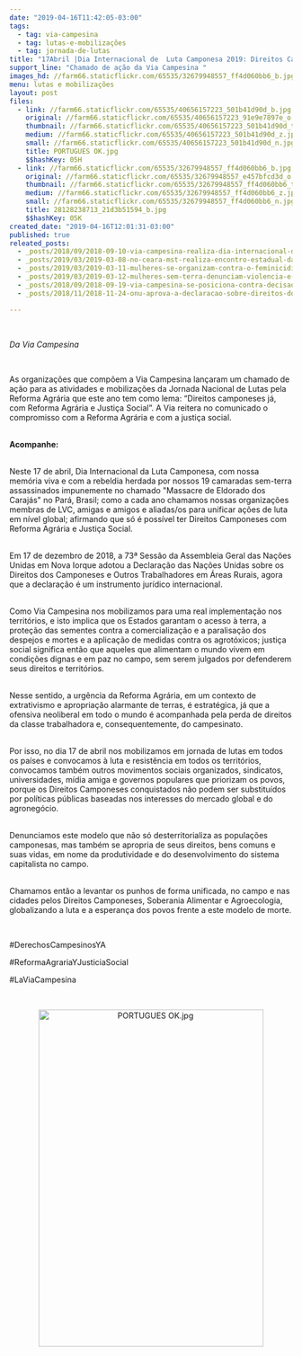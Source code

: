 ```yaml
---
date: "2019-04-16T11:42:05-03:00"
tags:
  - tag: via-campesina
  - tag: lutas-e-mobilizações
  - tag: jornada-de-lutas
title: "17Abril |Dia Internacional de  Luta Camponesa 2019: Direitos Camponeses Já! Com Reforma Agraria e Justiça Social"
support_line: "Chamado de ação da Via Campesina "
images_hd: //farm66.staticflickr.com/65535/32679948557_ff4d060bb6_b.jpg
menu: lutas e mobilizações
layout: post
files:
  - link: //farm66.staticflickr.com/65535/40656157223_501b41d90d_b.jpg
    original: //farm66.staticflickr.com/65535/40656157223_91e9e7897e_o.jpg
    thumbnail: //farm66.staticflickr.com/65535/40656157223_501b41d90d_t.jpg
    medium: //farm66.staticflickr.com/65535/40656157223_501b41d90d_z.jpg
    small: //farm66.staticflickr.com/65535/40656157223_501b41d90d_n.jpg
    title: PORTUGUES OK.jpg
    $$hashKey: 05H
  - link: //farm66.staticflickr.com/65535/32679948557_ff4d060bb6_b.jpg
    original: //farm66.staticflickr.com/65535/32679948557_e457bfcd3d_o.jpg
    thumbnail: //farm66.staticflickr.com/65535/32679948557_ff4d060bb6_t.jpg
    medium: //farm66.staticflickr.com/65535/32679948557_ff4d060bb6_z.jpg
    small: //farm66.staticflickr.com/65535/32679948557_ff4d060bb6_n.jpg
    title: 28128238713_21d3b51594_b.jpg
    $$hashKey: 05K
created_date: "2019-04-16T12:01:31-03:00"
published: true
releated_posts:
  - _posts/2018/09/2018-09-10-via-campesina-realiza-dia-internacional-de-luta-contra-a-omc-e-os-tratados-de-livre-comercio.md
  - _posts/2019/03/2019-03-08-no-ceara-mst-realiza-encontro-estadual-das-mulheres-sem-terra.md
  - _posts/2019/03/2019-03-11-mulheres-se-organizam-contra-o-feminicidio-e-a-reforma-da-previdencia-no-piaui.md
  - _posts/2019/03/2019-03-12-mulheres-sem-terra-denunciam-violencia-e-ocupam-fazenda-de-joao-de-deus.md
  - _posts/2018/09/2018-09-19-via-campesina-se-posiciona-contra-decisao-que-estende-prazo-para-votacao-da-carta-de-direitos-camponeses-na-onu.md
  - _posts/2018/11/2018-11-24-onu-aprova-a-declaracao-sobre-direitos-dos-camponeses-e-camponesas.md

---
```

<p>&nbsp;</p>

<p><em>Da Via Campesina&nbsp;</em></p>

<p>&nbsp;</p>

<p>As organiza&ccedil;&otilde;es que comp&otilde;em a Via Campesina lan&ccedil;aram um chamado de a&ccedil;&atilde;o para as atividades e mobiliza&ccedil;&otilde;es da Jornada Nacional de Lutas pela Reforma Agr&aacute;ria que este ano tem como lema:&nbsp;&ldquo;Direitos camponeses j&aacute;, com Reforma Agr&aacute;ria e Justi&ccedil;a Social&rdquo;.&nbsp;A Via reitera no comunicado o compromisso com a Reforma Agr&aacute;ria e com a justi&ccedil;a social.</p>

<p><br />
<strong>Acompanhe:&nbsp;</strong></p>

<p><br />
Neste 17 de abril, Dia Internacional da Luta Camponesa, com nossa mem&oacute;ria viva e com a rebeldia herdada por nossos 19 camaradas sem-terra assassinados impunemente no chamado &quot;Massacre de Eldorado dos Caraj&aacute;s&quot; no Par&aacute;, Brasil; como a cada ano chamamos nossas organiza&ccedil;&otilde;es membras de LVC, amigas e amigos e aliadas/os para unificar a&ccedil;&otilde;es de luta em n&iacute;vel global; afirmando que s&oacute; &eacute; poss&iacute;vel ter Direitos Camponeses com Reforma Agr&aacute;ria e Justi&ccedil;a Social.</p>

<p><br />
Em 17 de dezembro de 2018, a 73&ordf; Sess&atilde;o da Assembleia Geral das Na&ccedil;&otilde;es Unidas em Nova Iorque adotou a Declara&ccedil;&atilde;o das Na&ccedil;&otilde;es Unidas sobre os Direitos dos Camponeses e Outros Trabalhadores em &Aacute;reas Rurais, agora que a declara&ccedil;&atilde;o &eacute; um instrumento jur&iacute;dico internacional.&nbsp;</p>

<p><br />
Como Via Campesina nos mobilizamos para uma real implementa&ccedil;&atilde;o nos territ&oacute;rios, e isto implica que os Estados garantam o acesso &agrave; terra, a prote&ccedil;&atilde;o das sementes contra a comercializa&ccedil;&atilde;o e a paralisa&ccedil;&atilde;o dos despejos e mortes e a aplica&ccedil;&atilde;o de medidas contra os agrot&oacute;xicos; justi&ccedil;a social significa ent&atilde;o que aqueles que alimentam o mundo vivem em condi&ccedil;&otilde;es dignas e em paz no campo, sem serem julgados por defenderem seus direitos e territ&oacute;rios.</p>

<p><br />
Nesse sentido, a urg&ecirc;ncia da Reforma Agr&aacute;ria, em um contexto de extrativismo e apropria&ccedil;&atilde;o alarmante de terras, &eacute; estrat&eacute;gica, j&aacute; que a ofensiva neoliberal em todo o mundo &eacute; acompanhada pela perda de direitos da classe trabalhadora e, consequentemente, do campesinato.</p>

<p><br />
Por isso, no dia 17 de abril nos mobilizamos em jornada de lutas em todos os pa&iacute;ses e convocamos &agrave; luta e resist&ecirc;ncia em todos os territ&oacute;rios, convocamos tamb&eacute;m outros movimentos sociais organizados, sindicatos, universidades, m&iacute;dia amiga e governos populares que priorizam os povos, porque os Direitos Camponeses conquistados n&atilde;o podem ser substitu&iacute;dos por pol&iacute;ticas p&uacute;blicas baseadas nos interesses do mercado global e do agroneg&oacute;cio.</p>

<p><br />
Denunciamos este modelo que n&atilde;o s&oacute; desterritorializa as popula&ccedil;&otilde;es camponesas, mas tamb&eacute;m se apropria de seus direitos, bens comuns e suas vidas, em nome da produtividade e do desenvolvimento do sistema capitalista no campo.</p>

<p><br />
Chamamos ent&atilde;o a levantar os punhos de forma unificada, no campo e nas cidades pelos Direitos Camponeses, Soberania Alimentar e Agroecologia, globalizando a luta e a esperan&ccedil;a dos povos frente a este modelo de morte.</p>

<p>&nbsp;</p>

<p>#DerechosCampesinosYA</p>

<p>#ReformaAgrariaYJusticiaSocial</p>

<p>#LaViaCampesina</p>

<p>&nbsp;</p>

<p style="text-align:center"><img alt="PORTUGUES OK.jpg" height="600" src="//farm66.staticflickr.com/65535/40656157223_501b41d90d_b.jpg" width="400" /></p>
